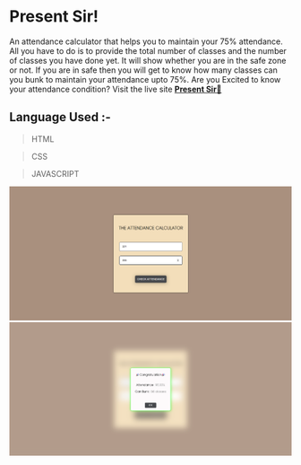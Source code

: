 # Present Sir!

An attendance calculator that helps you to maintain your 75% attendance. All you have to do is to provide the total number of classes and the number of classes you have done yet. It will show whether you are in the safe zone or not. If you are in safe then you will get to know how many classes can you bunk to maintain your attendance upto 75%.
Are you Excited to know your attendance condition? Visit the live site [**Present Sir🤚**]()

## Language Used :-
> HTML

> CSS

> JAVASCRIPT

![image](./images/pic1.png)
![image](./images/pic2.png)
